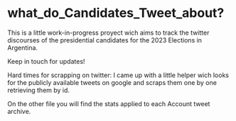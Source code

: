 # what_do_Candidates_Tweet_about?

This is a little work-in-progress proyect wich aims to track
the twitter discourses of the presidential candidates for
the 2023 Elections in Argentina.

Keep in touch for updates!

Hard times for scrapping on twitter: I came up with a little helper wich looks for the publicly available tweets on google and scraps them one by one retrieving them by id.

On the other file you will find the stats applied to each Account tweet archive.
